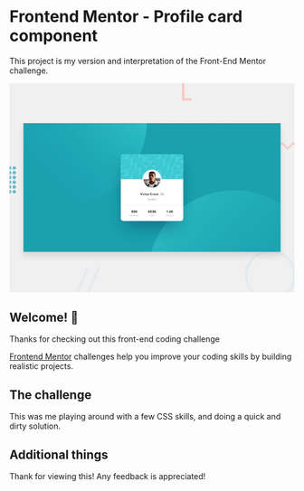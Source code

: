 # Frontend Mentor - Profile card component

This project is my version and interpretation of the Front-End Mentor challenge.


![Design preview for the Profile card component coding challenge](./design/desktop-preview.jpg)

## Welcome! 👋

Thanks for checking out this front-end coding challenge

[Frontend Mentor](https://www.frontendmentor.io) challenges help you improve your coding skills by building realistic projects.

## The challenge

This was me playing around with a few CSS skills, and doing a quick and dirty solution. 

## Additional things

Thank for viewing this! Any feedback is appreciated!